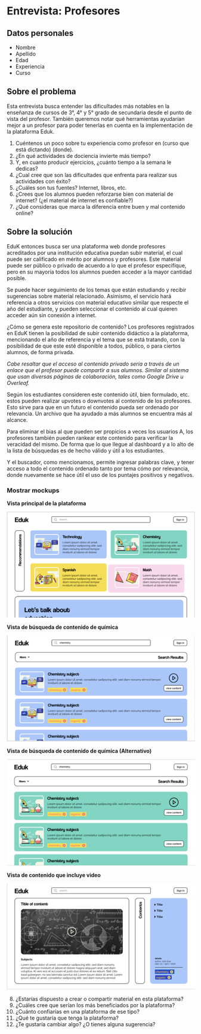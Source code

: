 # Entrevista: Profesores

## Datos personales

* Nombre
* Apellido
* Edad
* Experiencia
* Curso

## Sobre el problema

Esta entrevista busca entender las dificultades más notables en la enseñanza de cursos de 3°, 4° y 5° grado de secundaria desde el punto de vista del profesor. También queremos notar qué herramientas ayudarían mejor a un profesor para poder tenerlas en cuenta en la implementación de la plataforma Eduk. 

1. Cuéntenos un poco sobre tu experiencia como profesor en (curso que está dictando) (donde).
2. ¿En qué actividades de dociencia invierte más tiempo?
3. Y, en cuanto producir ejercicios, ¿cuánto tiempo a la semana le dedicas?
4. ¿Cual cree que son las dificultades que enfrenta para realizar sus actividades con éxito? 
5. ¿Cuáles son tus fuentes? Internet, libros, etc.
6. ¿Crees que los alumnos pueden reforzarse bien con material de internet? (¿el material de internet es confiable?)
7. ¿Qué consideras que marca la diferencia entre buen y mal contenido online?

## Sobre la solución

EduK entonces busca ser una plataforma web donde profesores acreditados por una institución educativa puedan subir material, el cual puede ser calificado en mérito por alumnos y profesores.
Este material puede ser público o privado de acuerdo a lo que el profesor especifíque, pero en su mayoría todos los alumnos pueden acceder a la mayor cantidad posible.

Se puede hacer seguimiento de los temas que están estudiando y recibir sugerencias sobre material relacionado. Asimismo, el servicio hará referencia a otros servicios con material educativo similar que respecte el año del estudiante, y pueden seleccionar el contenido al cual quieren acceder aún sin conexión a internet.

¿Cómo se genera este repositorio de contenido? Los profesores registrados en EduK tienen la posibilidad de subir contenido didáctico a la plataforma, mencionando el año de referencia y el tema que se está tratando, con la posibilidad de que este esté disponible a todos, público, o para ciertos alumnos, de forma privada.

*Cabe resaltar que el acceso al contenido privado sería a través de un enlace que el profesor puede compartir a sus alumnos. Similar al sistema que usan diversas páginas de colaboración, tales como Google Drive u Overleaf.*

Según los estudiantes consideren este contenido útil, bien formulado, etc. estos pueden realizar upvotes o downvotes al contenido de los profesores. Esto sirve para que en un futuro el contenido pueda ser ordenado por relevancia. Un archivo que ha ayudado a más alumnos se encuentra más al alcance.

Para eliminar el bias al que pueden ser propicios a veces los usuarios A, los profesores también pueden rankear este contenido para verificar la veracidad del mismo. De forma que lo que llegue al dashboard y a lo alto de la lista de búsquedas es de hecho válido y útil a los estudiantes.

Y el buscador, como mencionamos, permite ingresar palabras clave, y tener acceso a todo el contenido ordenado tanto por tema cómo por relevancia, donde nuevamente se hace útil el uso de los puntajes positivos y negativos.

### Mostrar mockups

**Vista principal de la plataforma**

![](https://github.com/cs2901-2020-1/pitch-eduk/blob/master/entrevistas/imagenes/Screenshot%202020-04-24%20at%2023.30.36.png)

**Vista de búsqueda de contenido de química**

![](https://github.com/cs2901-2020-1/pitch-eduk/blob/master/entrevistas/imagenes/Screenshot%202020-04-24%20at%2023.30.56.png)

**Vista de búsqueda de contenido de química (Alternativo)**

![](https://github.com/cs2901-2020-1/pitch-eduk/blob/master/entrevistas/imagenes/Screenshot%202020-04-24%20at%2023.40.42.png)

**Vista de contenido que incluye video**

![](https://github.com/cs2901-2020-1/pitch-eduk/blob/master/entrevistas/imagenes/Screenshot%202020-04-24%20at%2023.36.05.png)


8. ¿Estarías dispuesto a crear o compartir material en esta plataforma?
9. ¿Cuáles cree que serían los más beneficiados por la plataforma?
10. ¿Cuánto confiarías en una plataforma de ese tipo?
11. ¿Qué te gustaría que tenga la plataforma?
12. ¿Te gustaría cambiar algo? ¿O tienes alguna sugerencia?
